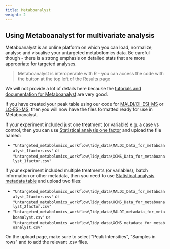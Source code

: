 ```yaml
---
title: Metaboanalyst
weight: 2
---
```


## Using Metaboanalyst for multivariate analysis

Metaboanalyst is an online platform on which you can load, normalize, analyse and visualise your untargeted metabolomics data. Be careful though - there is a strong emphasis on detailed stats that are more appropriate for targeted analyses.

> Metaboanalyst is interoperable with R - you can access the code with the button at the top left of the Results page

We will not provide a lot of details here because the [tutorials and documentation for Metaboanalyst](https://www.metaboanalyst.ca/MetaboAnalyst/docs/Tutorials.xhtml) are very good.

If you have created your peak table using our code for [MALDI/DI-ESI-MS](https://github.com/LizzyParkerPannell/Untargeted_metabolomics_workflow/blob/38e41b65371523c1e8052f0697a3ff59fe928c2d/05_tidy_data_from_XCMS-online.R) or [LC-ESI-MS](https://github.com/LizzyParkerPannell/Untargeted_metabolomics_workflow/blob/38e41b65371523c1e8052f0697a3ff59fe928c2d/05_tidy_data_from_XCMS-online.R), then you will now have the files formatted ready for use in Metaboanalyst.

If your experiment included just one treatment (or variable) e.g. a case vs control, then you can use [Statistical analysis one factor](https://new.metaboanalyst.ca/MetaboAnalyst/upload/StatUploadView.xhtml) and upload the file named:
- `"Untargeted_metabolomics_workflow\Tidy_data\MALDI_Data_for_metaboanalyst_1factor.csv"` or `"Untargeted_metabolomics_workflow\Tidy_data\XCMS_Data_for_metaboanalyst_1factor.csv"`

If your experiment included multiple treatments (or variables), batch information or other metadata, then you need to use [Statistical analysis metadata table](https://new.metaboanalyst.ca/MetaboAnalyst/upload/MultifacUploadView.xhtml) and upload two files:
- `"Untargeted_metabolomics_workflow\Tidy_data\MALDI_Data_for_metaboanalyst_2factor.csv"` or `"Untargeted_metabolomics_workflow\Tidy_data\XCMS_Data_for_metaboanalyst_2factor.csv"`
- `"Untargeted_metabolomics_workflow\Tidy_data\MALDI_metadata_for_metaboanalyst.csv"` or `"Untargeted_metabolomics_workflow\Tidy_data\XCMS_metadata_for_metaboanalyst.csv"`

On the upload page, make sure to select "Peak Intensities", "Samples in rows" and to add the relevant .csv files.

